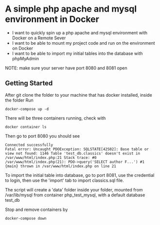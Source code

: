 # A simple php apache and mysql environment in Docker

 * I want to quickly spin up a php apache and mysql environment with Docker on a Remote Sever
 * I want to be able to mount my project code and run on the environment on Docker
 * I want to be able to import my initial tables into the database with phpMyAdmin
 
 NOTE: make sure your server have port 8080 and 8081 open

## Getting Started
After git clone the folder to your machine that has docker installed, inside the folder Run 	
```shell
docker-compose up -d
```

There will be three containers running, check with 
```
docker container ls
```

Then go to port 8080 you should see
```
Connected successfully
Fatal error: Uncaught PDOException: SQLSTATE[42S02]: Base table or view not found: 1146 Table 'test_db.classics' doesn't exist in /var/www/html/index.php:21 Stack trace: #0 /var/www/html/index.php(21): PDO->query('SELECT author F...') #1 {main} thrown in /var/www/html/index.php on line 21
```

To import the initial table into database, go to port 8081, use the credential to login, then use the 'import' tab to import classics.sql file.

The script will create a 'data' folder inside your folder, mounted from /var/lib/mysql from container php_test_mysql, with a default database test_db

Stop and remove containers by 
```
docker-compose down
```
